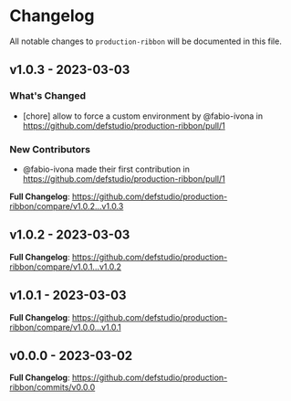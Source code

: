# Changelog

All notable changes to `production-ribbon` will be documented in this file.

## v1.0.3 - 2023-03-03

### What's Changed

- [chore] allow to force a custom environment by @fabio-ivona in https://github.com/defstudio/production-ribbon/pull/1

### New Contributors

- @fabio-ivona made their first contribution in https://github.com/defstudio/production-ribbon/pull/1

**Full Changelog**: https://github.com/defstudio/production-ribbon/compare/v1.0.2...v1.0.3

## v1.0.2 - 2023-03-03

**Full Changelog**: https://github.com/defstudio/production-ribbon/compare/v1.0.1...v1.0.2

## v1.0.1 - 2023-03-03

**Full Changelog**: https://github.com/defstudio/production-ribbon/compare/v1.0.0...v1.0.1

## v0.0.0 - 2023-03-02

**Full Changelog**: https://github.com/defstudio/production-ribbon/commits/v0.0.0

